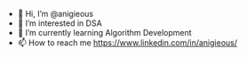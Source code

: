 - 👋 Hi, I’m @anigieous
- 👀 I’m interested in DSA
- 🌱 I’m currently learning Algorithm Development
- 📫 How to reach me https://www.linkedin.com/in/anigieous/

<!---
anigieous/anigieous is a ✨ special ✨ repository because its `README.md` (this file) appears on your GitHub profile.
You can click the Preview link to take a look at your changes.
--->
